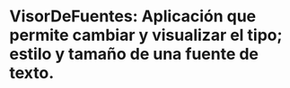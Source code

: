 # VisorDeFuentes: Aplicación que permite cambiar y visualizar el tipo; estilo y tamaño de una fuente de texto.
